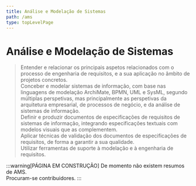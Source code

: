 ```yaml
---
title: Análise e Modelação de Sistemas
path: /ams
type: topLevelPage
---
```


# Análise e Modelação de Sistemas

> Entender e relacionar os principais aspetos relacionados com o processo de engenharia de requisitos,
> e a sua aplicação no âmbito de projetos concretos.  
> Conceber e modelar sistemas de informação, com base nas linguagens de modelação ArchiMate, BPMN, UML e SysML,
> segundo múltiplas perspetivas, mas principalmente as perspetivas da arquitetura empresarial, de processos de negócio,
> e da análise de sistemas de informação.  
> Definir e produzir documentos de especificações de requisitos de sistemas de informação,
> integrando especificações textuais com modelos visuais que as complementem.  
> Aplicar técnicas de validação dos documentos de especificações de requisitos, de forma a garantir a sua qualidade.  
> Utilizar ferramentas de suporte à modelação e à engenharia de requisitos.

:::warning[PÁGINA EM CONSTRUÇÃO]
De momento não existem resumos de AMS.  
Procuram-se contribuidores.
:::
